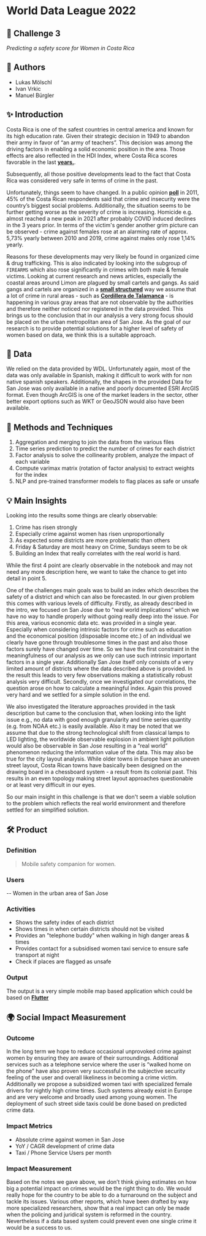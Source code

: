 # World Data League 2022

## 🎯 Challenge 3

_Predicting a safety score for Women in Costa Rica_

## 👥 Authors

- Lukas Mölschl
- Ivan Vrkic
- Manuel Bürgler

## ✨ Introduction

Costa Rica is one of the safest countries in central america and known for its high education rate. Given their strategic decision in 1949 to abandon their army in favor of “an army of teachers”. This decision was among the driving factors in enabling a solid economic position in the area. Those effects are also reflected in the HDI Index, where Costa Rica scores favorable in the last [**years.**](https://globaldatalab.org/shdi/maps/shdi/).

Subsequently, all those positive developments lead to the fact that Costa Rica was considered very safe in terms of crime in the past.

Unfortunately, things seem to have changed. In a public opinion [**poll**](https://books.google.at/books?id=jdTJDQAAQBAJ&q=In+a+public+opinion+poll+in+2011,+45+percent+of+Costa+Rican+respondents+said+that+crime+and+insecurity+were+the+country%E2%80%99s+biggest+social+problem&pg=PA115&redir_esc=y#v=snippet&q=In%20a%20public%20opinion%20poll%20in%202011%2C%2045%20percent%20of%20Costa%20Rican%20respondents%20said%20that%20crime%20and%20insecurity%20were%20the%20country%E2%80%99s%20biggest%20social%20problem&f=false) in 2011, 45% of the Costa Rican respondents said that crime and insecurity were the country’s biggest social problems. Additionally, the situation seems to be further getting worse as the severity of crime is increasing. Homicide e.g. almost reached a new peak in 2021 after probably COVID induced declines in the 3 years prior. In terms of the victim's gender another grim picture can be observed - crime against females rose at an alarming rate of approx. 5,73% yearly between 2010 and 2019, crime against males only rose 1,14% yearly.

Reasons for these developments may very likely be found in organized cime & drug trafficking. This is also indicated by looking into the subgroup of `FIREARMS` which also rose significantly in crimes with both male & female victims. Looking at current research and news articles, especially the coastal areas around Limon are plagued by small cartels and gangs. As said gangs and cartels are organized in a [**small structured**](https://insightcrime.org/news/brief/drug-bust-points-to-evolving-criminal-structures-in-costa-rica/) way we assume that a lot of crime in rural areas - such as [**Cordillera de Talamanca**](https://www.unodc.org/toc/en/reports/TOCTACentralAmerica-Caribbean.html) - is happening in various gray areas that are not observable by the authorities and therefore neither noticed nor registered in the data provided. This brings us to the conclusion that in our analysis a very strong focus should be placed on the urban metropolitan area of San Jose.
As the goal of our research is to provide potential solutions for a higher level of safety of women based on data, we think this is a suitable approach.

## 🔢 Data

We relied on the data provided by WDL. Unfortunately again, most of the data was only available in Spanish, making it difficult to work with for non native spanish speakers. Additionally, the shapes in the provided Data for San Jose was only available in a native and poorly documented ESRI ArcGIS format. Even though ArcGIS is one of the market leaders in the sector, other better export options such as WKT or GeoJSON would also have been available.

## 🧮 Methods and Techniques

1. Aggregation and merging to join the data from the various files
1. Time series prediction to predict the number of crimes for each district
1. Factor analysis to solve the collinearity problem, analyze the impact of each variable
1. Compute varimax matrix (rotation of factor analysis) to extract weights for the index
1. NLP and pre-trained transformer models to flag places as safe or unsafe

## 💡 Main Insights

Looking into the results some things are clearly observable:

1.  Crime has risen strongly
2.  Especially crime against women has risen unproportionally
3.  As expected some districts are more problematic than others
4.  Friday & Saturday are most heavy on Crime, Sundays seem to be ok
5.  Building an Index that really correlates with the real world is hard.

While the first 4 point are clearly observable in the notebook and may not need any more description here, we want to take the chance to get into detail in point 5.

One of the challenges main goals was to build an index which describes the safety of a district and which can also be forecasted. In our given problem this comes with various levels of difficulty.
Firstly, as already described in the intro, we focused on San Jose due to “real world implications” which we have no way to handle properly without going really deep into the issue. For this area, various economic data etc. was provided in a single year.
Especially when considering intrinsic factors for crime such as education and the economical position (disposable income etc.) of an individual we clearly have gone through troublesome times in the past and also those factors surely have changed over time. So we have the first constraint in the meaningfulness of our analysis as we only can use such intrinsic important factors in a single year. Additionally San Jose itself only consists of a very limited amount of districts where the data described above is provided. In the result this leads to very few observations making a statistically robust analysis very difficult.
Secondly, once we investigated our correlations, the question arose on how to calculate a meaningful index. Again this proved very hard and we settled for a simple solution in the end.

We also investigated the literature approaches provided in the task description but came to the conclusion that, when looking into the light issue e.g., no data with good enough granularity and time series quantity (e.g. from NOAA etc.) is easily available. Also it may be noted that we assume that due to the strong technological shift from classical lamps to LED lighting, the worldwide observable explosion in ambient light pollution would also be observable in San Jose resulting in a “real world” phenomenon reducing the information value of the data. This may also be true for the city layout analysis. While older towns in Europe have an uneven street layout, Costa Rican towns have basically been designed on the drawing board in a chessboard system - a result from its colonial past. This results in an even topology making street layout approaches questionable or at least very difficult in our eyes.

So our main insight in this challenge is that we don't seem a viable solution to the problem which reflects the real world environment and therefore settled for an simplified solution.

## 🛠️ Product

### Definition

> Mobile safety companion for women.

### Users

-- Women in the urban area of San Jose

### Activities

- Shows the safety index of each district
- Shows times in when certain districts should not be visited
- Provides an "telephone buddy" when walking in high danger areas & times
- Provides contact for a subsidised women taxi service to ensure safe transport at night
- Check if places are flagged as unsafe

### Output

The output is a very simple mobile map based application which could be based on [**Flutter**](https://flutter.dev/)

## 🌍 Social Impact Measurement

### Outcome

In the long term we hope to reduce occasional unprovoked crime against women by ensuring they are aware of their surroundings. Additional services such as a telephone service where the user is “walked home on the phone” have also proven very successful in the subjective security feeling of the user and overall likeliness in becoming a crime victim. Additionally we propose a subsidized women taxi with specialized female drivers for nightly high crime times. Such systems already exist in Europe and are very welcome and broadly used among young women. The deployment of such street side taxis could be done based on predicted crime data.

### Impact Metrics

- Absolute crime against women in San Jose
- YoY / CAGR development of crime data
- Taxi / Phone Service Users per month

### Impact Measurement

Based on the notes we gave above, we don’t think giving estimates on how big a potential impact on crimes would be the right thing to do. We would really hope for the country to be able to do a turnaround on the subject and tackle its issues. Various other reports, which have been drafted by way more specialized researchers, show that a real impact can only be made when the policing and juridical system is reformed in the country. Nevertheless if a data based system could prevent even one single crime it would be a success to us.
